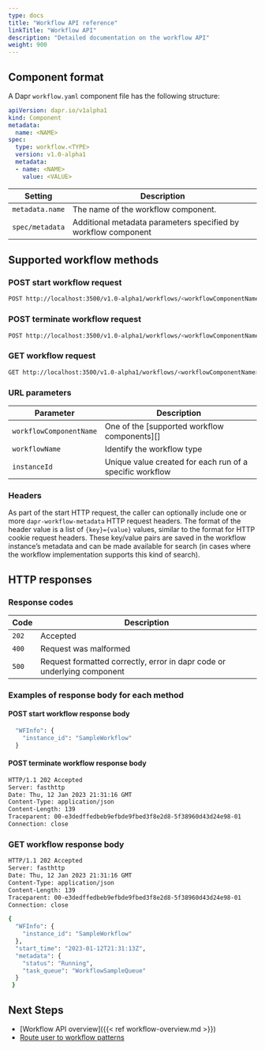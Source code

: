 ```yaml
---
type: docs
title: "Workflow API reference"
linkTitle: "Workflow API"
description: "Detailed documentation on the workflow API"
weight: 900
---
```

## Component format

A Dapr `workflow.yaml` component file has the following structure:
```yaml
apiVersion: dapr.io/v1alpha1
kind: Component
metadata:
  name: <NAME>
spec:
  type: workflow.<TYPE>
  version: v1.0-alpha1
  metadata:
  - name: <NAME>
    value: <VALUE>
 ```
| Setting | Description |
| ------- | ----------- |
| `metadata.name` | The name of the workflow component. |
| `spec/metadata` | Additional metadata parameters specified by workflow component |



## Supported workflow methods

### POST start workflow request
```bash
POST http://localhost:3500/v1.0-alpha1/workflows/<workflowComponentName>/<workflowName>/<instanceId>/start
```
### POST terminate workflow request
```bash
POST http://localhost:3500/v1.0-alpha1/workflows/<workflowComponentName>/<instanceId>/terminate
```
### GET workflow request
```bash
GET http://localhost:3500/v1.0-alpha1/workflows/<workflowComponentName>/<workflowName>/<instanceId>
```

### URL parameters

Parameter | Description
--------- | -----------
`workflowComponentName` | One of the [supported workflow components][]
`workflowName` | Identify the workflow type
`instanceId` | Unique value created for each run of a specific workflow


### Headers

As part of the start HTTP request, the caller can optionally include one or more `dapr-workflow-metadata` HTTP request headers. The format of the header value is a list of `{key}={value}` values, similar to the format for HTTP cookie request headers. These key/value pairs are saved in the workflow instance’s metadata and can be made available for search (in cases where the workflow implementation supports this kind of search).


## HTTP responses

### Response codes 

Code | Description
---- | -----------
`202`  | Accepted
`400`  | Request was malformed
`500`  | Request formatted correctly, error in dapr code or underlying component

### Examples of response body for each method

#### POST start workflow response body

```bash
  "WFInfo": {
    "instance_id": "SampleWorkflow"
  }
```


#### POST terminate workflow response body

```bash
HTTP/1.1 202 Accepted
Server: fasthttp
Date: Thu, 12 Jan 2023 21:31:16 GMT
Content-Type: application/json
Content-Length: 139
Traceparent: 00-e3dedffedbeb9efbde9fbed3f8e2d8-5f38960d43d24e98-01
Connection: close 
```


### GET workflow response body

```bash
HTTP/1.1 202 Accepted
Server: fasthttp
Date: Thu, 12 Jan 2023 21:31:16 GMT
Content-Type: application/json
Content-Length: 139
Traceparent: 00-e3dedffedbeb9efbde9fbed3f8e2d8-5f38960d43d24e98-01
Connection: close 

{
  "WFInfo": {
    "instance_id": "SampleWorkflow"
  },
  "start_time": "2023-01-12T21:31:13Z",
  "metadata": {
    "status": "Running",
    "task_queue": "WorkflowSampleQueue"
  }
 }
```


## Next Steps

- [Workflow API overview]({{< ref workflow-overview.md >}})
- [Route user to workflow patterns ](todo)
